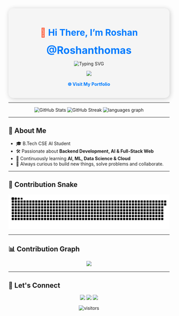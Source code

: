 <!-- Profile Header -->

<div align="center" style="padding: 20px; background-color: #f5f5f5; border-radius: 15px; box-shadow: 2px 2px 15px rgba(0,0,0,0.2);">

<h1 style="color: #FF5733;">👋 <span style="color:#007BFF;">Hi There, I’m <b>Roshan</b></span></h1>

<p>
  <font size="6" color="#007BFF"><b>@Roshanthomas</b></font>
</p>

<!-- Typing Animation -->
<p align="center">
  <img src="https://readme-typing-svg.demolab.com?font=Fira+Code&size=30&pause=1000&center=true&vCenter=true&width=450&lines=ROSHAN;Backend+Developer;AI+Learner;Web+Dev+Explorer" alt="Typing SVG" />
</p>

<!-- Skill Icons -->
<p>
  <a href="https://skillicons.dev">
    <img src="https://skillicons.dev/icons?i=python,html,css,js,figma,c,mysql,git,github,vscode" />
  </a>
</p>

<!-- Profile Website -->
<p>
  <a href="https://pavananish.github.io/Portfolio1/"
     style="color: #007BFF; text-decoration: none; font-weight: bold;"
     onmouseover="this.style.color='#FF5733'" 
     onmouseout="this.style.color='#007BFF'">
    🌐 Visit My Portfolio
  </a>
</p>

</div>

---

<!-- GitHub Stats -->
<div align="center">

  <img src="https://github-readme-stats.vercel.app/api?username=PavanAnish&show_icons=true&theme=codeSTACKr&hide_border=true" alt="GitHub Stats"/>

  <img src="https://github-readme-streak-stats.herokuapp.com?user=PavanAnish&theme=codeSTACKr&hide_border=true" alt="GitHub Streak"/>

  <img src="https://github-readme-stats.vercel.app/api/top-langs?username=PavanAnish&locale=en&hide_title=true&layout=compact&card_width=320&langs_count=5&theme=codeSTACKr&hide_border=true" height="180" alt="languages graph"  />

</div>

---

<!-- About Me Section -->
## 📌 About Me

- 🎓 B.Tech CSE AI Student  
- 🛠️ Passionate about **Backend Development, AI & Full-Stack Web**  
- 🌱 Continuously learning **AI, ML, Data Science & Cloud**  
- 🎯 Always curious to build new things, solve problems and collaborate.

---



<!-- Snake Animation -->
## 🐍 Contribution Snake

![snake gif](https://github.com/PavanAnish/PavanAnish/blob/output/github-snake-dark.svg)

---
<!-- Contribution Graph -->
## 📊 Contribution Graph

<p align="center">
  <img src="https://github-readme-activity-graph.vercel.app/graph?username=Roshanthm&theme=react-dark&area=true&hide_border=true"/>
</p>

---
<!-- Connect Section -->
## 🔗 Let's Connect

<p align="center">
  <a href="mailto:pavananish47@gmail.com"><img src="https://img.shields.io/badge/Gmail-D14836?style=for-the-badge&logo=gmail&logoColor=white"></a>
  <a href="https://www.linkedin.com/in/pavan-v-anish-7ba7b1320/"><img src="https://img.shields.io/badge/LinkedIn-0077B5?style=for-the-badge&logo=linkedin&logoColor=white"></a>
  <a href="https://pavananish.github.io/Portfolio1/"><img src="https://img.shields.io/badge/Portfolio-FF5733?style=for-the-badge&logo=github&logoColor=white"></a>
</p>

<!-- Visitors Counter -->
<p align="center">
  <img src="https://komarev.com/ghpvc/?username=PavanAnish&style=for-the-badge&color=blue" alt="visitors"/>
</p>


